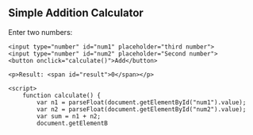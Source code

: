 <!DOCTYPE html>
<html>
<head>
    <title>Simple Calculator</title>
</head>
<body>
    <h2>Simple Addition Calculator</h2>
    <p>Enter two numbers:</p>

    <input type="number" id="num1" placeholder="third number">
    <input type="number" id="num2" placeholder="Second number">
    <button onclick="calculate()">Add</button>

    <p>Result: <span id="result">0</span></p>

    <script>
        function calculate() {
            var n1 = parseFloat(document.getElementById("num1").value);
            var n2 = parseFloat(document.getElementById("num2").value);
            var sum = n1 + n2;
            document.getElementB
